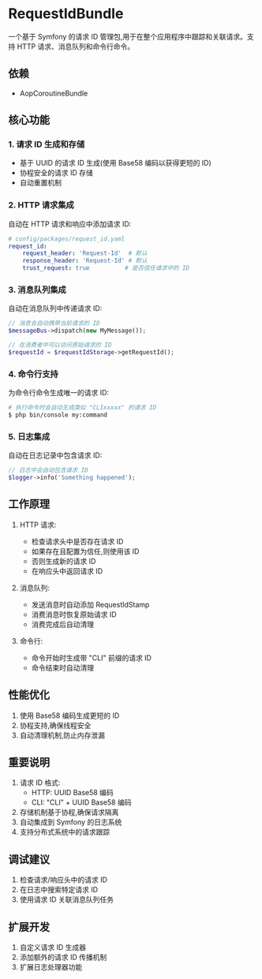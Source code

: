 # RequestIdBundle

一个基于 Symfony 的请求 ID 管理包,用于在整个应用程序中跟踪和关联请求。支持 HTTP 请求、消息队列和命令行命令。

## 依赖

- AopCoroutineBundle

## 核心功能

### 1. 请求 ID 生成和存储

- 基于 UUID 的请求 ID 生成(使用 Base58 编码以获得更短的 ID)
- 协程安全的请求 ID 存储
- 自动重置机制

### 2. HTTP 请求集成

自动在 HTTP 请求和响应中添加请求 ID:

```yaml
# config/packages/request_id.yaml
request_id:
    request_header: 'Request-Id'  # 默认
    response_header: 'Request-Id' # 默认
    trust_request: true          # 是否信任请求中的 ID
```

### 3. 消息队列集成

自动在消息队列中传递请求 ID:

```php
// 消息会自动携带当前请求的 ID
$messageBus->dispatch(new MyMessage());

// 在消费者中可以访问原始请求的 ID
$requestId = $requestIdStorage->getRequestId();
```

### 4. 命令行支持

为命令行命令生成唯一的请求 ID:

```bash
# 执行命令时会自动生成类似 "CLIxxxxx" 的请求 ID
$ php bin/console my:command
```

### 5. 日志集成

自动在日志记录中包含请求 ID:

```php
// 日志中会自动包含请求 ID
$logger->info('Something happened');
```

## 工作原理

1. HTTP 请求:
   - 检查请求头中是否存在请求 ID
   - 如果存在且配置为信任,则使用该 ID
   - 否则生成新的请求 ID
   - 在响应头中返回请求 ID

2. 消息队列:
   - 发送消息时自动添加 RequestIdStamp
   - 消费消息时恢复原始请求 ID
   - 消费完成后自动清理

3. 命令行:
   - 命令开始时生成带 "CLI" 前缀的请求 ID
   - 命令结束时自动清理

## 性能优化

1. 使用 Base58 编码生成更短的 ID
2. 协程支持,确保线程安全
3. 自动清理机制,防止内存泄漏

## 重要说明

1. 请求 ID 格式:
   - HTTP: UUID Base58 编码
   - CLI: "CLI" + UUID Base58 编码
2. 存储机制基于协程,确保请求隔离
3. 自动集成到 Symfony 的日志系统
4. 支持分布式系统中的请求跟踪

## 调试建议

1. 检查请求/响应头中的请求 ID
2. 在日志中搜索特定请求 ID
3. 使用请求 ID 关联消息队列任务

## 扩展开发

1. 自定义请求 ID 生成器
2. 添加额外的请求 ID 传播机制
3. 扩展日志处理器功能
